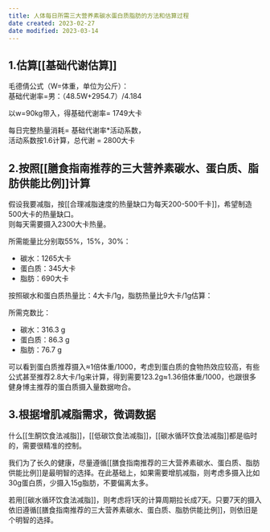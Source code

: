 ```yaml
---
title: 人体每日所需三大营养素碳水蛋白质脂肪的方法和估算过程
date created: 2023-02-27
date modified: 2023-03-14
---
```


## 1.估算[[基础代谢估算]]

毛德倩公式（W=体重，单位为公斤）：  
基础代谢率=男：（48.5W+2954.7）/4.184

以w=90kg带入，得基础代谢率= 1749大卡

每日完整热量消耗= 基础代谢率\*活动系数，  
活动系数按1.6计算，总代谢 = 2800大卡

## 2.按照[[膳食指南推荐的三大营养素碳水、蛋白质、脂肪供能比例]]计算

假设我要减脂，按[[合理减脂速度的热量缺口为每天200-500千卡]]，希望制造500大卡的热量缺口。  
则每天需要摄入2300大卡热量。

所需能量比分别取55%，15%，30%：

- 碳水：1265大卡
- 蛋白质：345大卡
- 脂肪：690大卡

按照碳水和蛋白质热量比：4大卡/1g，脂肪热量比9大卡/1g估算：

所需克数比：

- 碳水：316.3 g
- 蛋白质：86.3 g
- 脂肪：76.7 g

可以看到蛋白质推荐摄入≈1倍体重/1000，考虑到蛋白质的食物热效应较高，有些公式甚至推荐2.8大卡/1g来计算，得到需要123.2g≈1.36倍体重/1000，也跟很多健身博主推荐的蛋白质摄入量数据吻合。

## 3.根据增肌减脂需求，微调数据

什么[[生酮饮食法减脂]]，[[低碳饮食法减脂]]，[[碳水循环饮食法减脂]]都是临时的，需要很精准的控制。

我们为了长久的健康，尽量遵循[[膳食指南推荐的三大营养素碳水、蛋白质、脂肪供能比例]]是最明智的选择。在此基础上，如果需要增肌减脂，则考虑多摄入比如30g蛋白质，少摄入15g脂肪，不要偏离太多。

若用[[碳水循环饮食法减脂]]，则考虑将1天的计算周期拉长成7天。只要7天的摄入依旧遵循[[膳食指南推荐的三大营养素碳水、蛋白质、脂肪供能比例]]，则依旧是个明智的选择。
